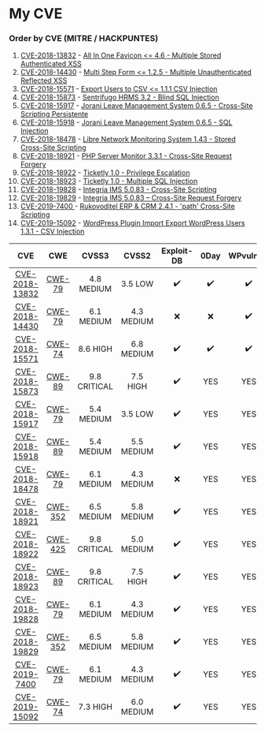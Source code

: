 # My CVE

### Order by CVE \(MITRE / HACKPUNTES\)

1. [CVE-2018-13832](https://cve.mitre.org/cgi-bin/cvename.cgi?name=CVE-2018-13832) - [All In One Favicon &lt;= 4.6 - Multiple Stored Authenticated XSS](https://hackpuntes.com/cve-2018-13832-wordpress-plugin-all-in-one-favicon-4-6-autenticado-multiples-cross-site-scripting-persistentes/)
2. [CVE-2018-14430](https://cve.mitre.org/cgi-bin/cvename.cgi?name=CVE-2018-14430) - [Multi Step Form &lt;= 1.2.5 - Multiple Unauthenticated Reflected XSS](https://hackpuntes.com/cve-2018-14430-wordpress-plugin-multi-step-form-125-multiples-xss-reflejados/)
3. [CVE-2018-15571](https://cve.mitre.org/cgi-bin/cvename.cgi?name=CVE-2018-15571) - [Export Users to CSV &lt;= 1.1.1 CSV Injection](https://hackpuntes.com/cve-2018-15571-wordpress-plugin-export-users-to-csv-1-1-1-csv-injection/)
4. [CVE-2018-15873](https://cve.mitre.org/cgi-bin/cvename.cgi?name=CVE-2018-15873) - [Sentrifugo HRMS 3.2 - Blind SQL Injection](https://hackpuntes.com/cve-2018-15873-sentrifugo-hrms-3-2-blind-sql-injection/)
5. [CVE-2018-15917](https://cve.mitre.org/cgi-bin/cvename.cgi?name=CVE-2018-15917) - [Jorani Leave Management System 0.6.5 - Cross-Site Scripting Persistente](https://hackpuntes.com/cve-2018-15917-jorani-leave-management-system-0-6-5-cross-site-scripting-persistente/)
6. [CVE-2018-15918](https://cve.mitre.org/cgi-bin/cvename.cgi?name=CVE-2018-15918) - [Jorani Leave Management System 0.6.5 - SQL Injection](https://hackpuntes.com/cve-2018-15918-jorani-leave-management-system-0-6-5-sql-injection/)
7. [CVE-2018-18478](https://cve.mitre.org/cgi-bin/cvename.cgi?name=CVE-2018-18478) - [Libre Network Monitoring System 1.43 - Stored Cross-Site Scripting](https://hackpuntes.com/cve-2018-18478-libre-nms-1-43-cross-site-scripting-persistente/)
8. [CVE-2018-18921](https://cve.mitre.org/cgi-bin/cvename.cgi?name=CVE-2018-18921) - [PHP Server Monitor 3.3.1 - Cross-Site Request Forgery](https://hackpuntes.com/cve-2018-18921-php-server-monitor-3-3-1-cross-site-request-forgery/)
9. [CVE-2018-18922](https://cve.mitre.org/cgi-bin/cvename.cgi?name=CVE-2018-18922) - [Ticketly 1.0 - Privilege Escalation](https://hackpuntes.com/cve-2018-18922-ticketly-1-0-escalacion-de-privilegios-crear-cuenta-administrador/)
10. [CVE-2018-18923](https://cve.mitre.org/cgi-bin/cvename.cgi?name=CVE-2018-18923) - [Ticketly 1.0 - Multiple SQL Injection](https://hackpuntes.com/cve-2018-18923-ticketly-1-0-multiples-sql-injections/)
11. [CVE-2018-19828](https://cve.mitre.org/cgi-bin/cvename.cgi?name=CVE-2018-19828) - [Integria IMS 5.0.83 - Cross-Site Scripting](https://hackpuntes.com/cve-2018-19828-integria-ims-5-0-83-cross-site-scripting-reflejado/)
12. [CVE-2018-19829](https://cve.mitre.org/cgi-bin/cvename.cgi?name=CVE-2018-19829) - [Integria IMS 5.0.83 – Cross-Site Request Forgery](https://hackpuntes.com/cve-2018-19829-integria-ims-5-0-83-cross-site-request-forgery/)
13. [CVE-2019-7400 ](https://cve.mitre.org/cgi-bin/cvename.cgi?name=CVE-2019-7400)  - [Rukovoditel ERP & CRM 2.4.1 - 'path' Cross-Site Scripting](https://hackpuntes.com/cve-2019-7400-rukovoditel-erp-crm-2-4-1-cross-site-scripting-reflejado/)
14. [CVE-2019-15092](https://cve.mitre.org/cgi-bin/cvename.cgi?name=CVE-2019-15092) - [WordPress Plugin Import Export WordPress Users 1.3.1 - CSV Injection](https://hackpuntes.com/cve-2019-15092-wordpress-plugin-import-export-users-1-3-0-csv-injection/)

| CVE | CWE | CVSS3 | CVSS2 | Exploit-DB | 0Day | WPvulnDB | CCN | INCIBE | CX | PacketStrom |
| :---: | :---: | :---: | :---: | :---: | :---: | :---: | :---: | :---: | :---: | :---: |
| [CVE-2018-13832](https://nvd.nist.gov/vuln/detail/CVE-2018-13832) | [CWE-79 ](https://cwe.mitre.org/data/definitions/79.html) | 4.8 MEDIUM | 3.5 LOW | ✔️ | ✔️ | ✔️ | ✔️ | ❌ | ❌ | ✔️ |
| [CVE-2018-14430](https://nvd.nist.gov/vuln/detail/CVE-2018-14430) | [CWE-79 ](https://cwe.mitre.org/data/definitions/79.html) | 6.1 MEDIUM | 4.3 MEDIUM | ❌ | ❌ | ✔️ | ✔️ | ❌ | ❌ | ❌ |
| [CVE-2018-15571](https://nvd.nist.gov/vuln/detail/CVE-2018-15571) | [CWE-74 ](https://cwe.mitre.org/data/definitions/74.html) | 8.6 HIGH | 6.8 MEDIUM | ✔️ | ✔️ | ✔️ | ✔️ | ❌ | ❌ | ✔️ |
| [CVE-2018-15873](https://nvd.nist.gov/vuln/detail/CVE-2018-15873) | [CWE-89 ](https://cwe.mitre.org/data/definitions/89.html) | 9.8 CRITICAL | 7.5 HIGH | ✔️ | YES | YES | YES | YES | YES | YES |
| [CVE-2018-15917](https://nvd.nist.gov/vuln/detail/CVE-2018-15917) | [CWE-79 ](https://cwe.mitre.org/data/definitions/79.html) | 5.4 MEDIUM | 3.5 LOW | ✔️ | YES | YES | YES | YES | YES | YES |
| [CVE-2018-15918](https://nvd.nist.gov/vuln/detail/CVE-2018-15918) | [CWE-89 ](https://cwe.mitre.org/data/definitions/89.html) | 5.4 MEDIUM | 5.5 MEDIUM | ✔️ | YES | YES | YES | YES | YES | YES |
| [CVE-2018-18478](https://nvd.nist.gov/vuln/detail/CVE-2018-18478) | [CWE-79 ](https://cwe.mitre.org/data/definitions/79.html) | 6.1 MEDIUM | 4.3 MEDIUM | ❌ | YES | YES | YES | YES | YES | YES |
| [CVE-2018-18921](https://nvd.nist.gov/vuln/detail/CVE-2018-18921) | [CWE-352](https://cwe.mitre.org/data/definitions/352.html) | 6.5 MEDIUM | 5.8 MEDIUM | ✔️ | YES | YES | YES | YES | YES | YES |
| [CVE-2018-18922](https://nvd.nist.gov/vuln/detail/CVE-2018-18922) | [CWE-425](https://cwe.mitre.org/data/definitions/425.html) | 9.8 CRITICAL | 5.0 MEDIUM | ✔️ | YES | YES | YES | YES | YES | YES |
| [CVE-2018-18923](https://nvd.nist.gov/vuln/detail/CVE-2018-18923) | [CWE-89 ](https://cwe.mitre.org/data/definitions/89.html) | 9.8 CRITICAL | 7.5 HIGH | ✔️ | YES | YES | YES | YES | YES | YES |
| [CVE-2018-19828](https://nvd.nist.gov/vuln/detail/CVE-2018-19828) | [CWE-79 ](https://cwe.mitre.org/data/definitions/79.html) | 6.1 MEDIUM | 4.3 MEDIUM | ✔️ | YES | YES | YES | YES | YES | YES |
| [CVE-2018-19829](https://nvd.nist.gov/vuln/detail/CVE-2018-19829) | [CWE-352](https://cwe.mitre.org/data/definitions/352.html) | 6.5 MEDIUM | 5.8 MEDIUM | ✔️ | YES | YES | YES | YES | YES | YES |
| [CVE-2019-7400 ](https://nvd.nist.gov/vuln/detail/CVE-2019-7400) | [CWE-79 ](https://cwe.mitre.org/data/definitions/79.html) | 6.1 MEDIUM | 4.3 MEDIUM | ✔️ | YES | YES | YES | YES | YES | YES |
| [CVE-2019-15092](https://nvd.nist.gov/vuln/detail/CVE-2019-15092) | [CWE-74 ](https://cwe.mitre.org/data/definitions/74.html) | 7.3 HIGH | 6.0 MEDIUM | ✔️ | YES | YES | YES | YES | YES | YES |

